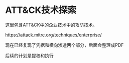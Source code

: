 # ATT&CK技术探索

这里包含ATT&CK中的企业技术中的攻防技术。

https://attack.mitre.org/techniques/enterprise/

现在已经复现了凭据和横向渗透两个部分，后面会整理成PDF

后续的计划是提权和执行
